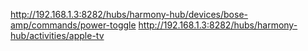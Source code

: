 http://192.168.1.3:8282/hubs/harmony-hub/devices/bose-amp/commands/power-toggle
http://192.168.1.3:8282/hubs/harmony-hub/activities/apple-tv